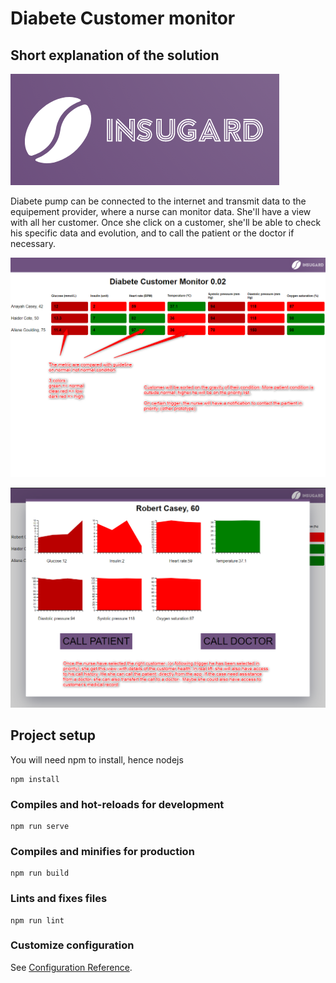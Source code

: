 # Diabete Customer monitor

## Short explanation of the solution

![Logo](./src/assets/logo.png)

Diabete pump can be connected to the internet and transmit data to the equipement provider, where a nurse can monitor data. She'll have a view with all her customer. Once she click on a customer, she'll be able to check his specific data and evolution, and to call the patient or the doctor if necessary. 

![dashboard](./src/assets/dashboard.png)

![specific view](./src/assets/specific.png)


## Project setup
You will need npm to install, hence nodejs

```
npm install
```

### Compiles and hot-reloads for development
```
npm run serve
```

### Compiles and minifies for production
```
npm run build
```

### Lints and fixes files
```
npm run lint
```

### Customize configuration
See [Configuration Reference](https://cli.vuejs.org/config/).


